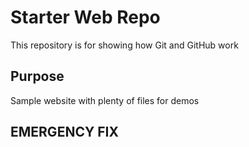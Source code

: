 # Starter Web Repo

This repository is for showing how Git and GitHub work

## Purpose

Sample website with plenty of files for demos

## EMERGENCY FIX